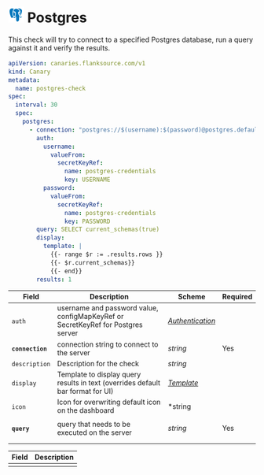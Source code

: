 # <img src='https://raw.githubusercontent.com/flanksource/flanksource-ui/main/src/icons/postgres.svg' style='height: 32px'/> Postgres

This check will try to connect to a specified Postgres database, run a query against it and verify the results.

```yaml
apiVersion: canaries.flanksource.com/v1
kind: Canary
metadata:
  name: postgres-check
spec:
  interval: 30
  spec:
    postgres:
      - connection: "postgres://$(username):$(password)@postgres.default.svc:5432/postgres?sslmode=disable"
        auth:
          username:
            valueFrom:
              secretKeyRef:
                name: postgres-credentials
                key: USERNAME
          password:
            valueFrom:
              secretKeyRef:
                name: postgres-credentials
                key: PASSWORD
        query: SELECT current_schemas(true)
        display:
          template: |
            {{- range $r := .results.rows }}
            {{- $r.current_schemas}}
            {{- end}}
        results: 1
```

| Field | Description | Scheme | Required |
| ----- | ----------- | ------ | -------- |
| `auth` | username and password value, configMapKeyRef or SecretKeyRef for Postgres server | [*Authentication*](../concepts/authentication.md) |  |
| **`connection`** | connection string to connect to the server | *string* | Yes |
| `description` | Description for the check | *string* |  |
| `display` | Template to display query results in text (overrides default bar format for UI) | [*Template*](../concepts/templating.md) |  |
| `icon` | Icon for overwriting default icon on the dashboard | []()*string                                       |          |
|                  |                                                              |                                                   |  |
| **`query`** | query that needs to be executed on the server | *string* | Yes |
|                  |                                                              |                                                   |          |
|                  |                                                              |                                                   |  |





| Field | Description |
| ----- | ----------- |
|       |             |

